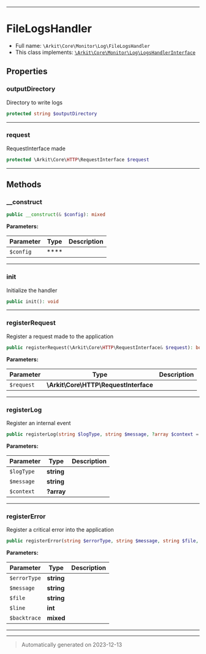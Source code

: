 ***

# FileLogsHandler





* Full name: `\Arkit\Core\Monitor\Log\FileLogsHandler`
* This class implements:
[`\Arkit\Core\Monitor\Log\LogsHandlerInterface`](./LogsHandlerInterface.md)



## Properties


### outputDirectory

Directory to write logs

```php
protected string $outputDirectory
```






***

### request

RequestInterface made

```php
protected \Arkit\Core\HTTP\RequestInterface $request
```






***

## Methods


### __construct



```php
public __construct(& $config): mixed
```








**Parameters:**

| Parameter | Type | Description |
|-----------|------|-------------|
| `$config` | **** |  |





***

### init

Initialize the handler

```php
public init(): void
```












***

### registerRequest

Register a request made to the application

```php
public registerRequest(\Arkit\Core\HTTP\RequestInterface& $request): bool
```








**Parameters:**

| Parameter | Type | Description |
|-----------|------|-------------|
| `$request` | **\Arkit\Core\HTTP\RequestInterface** |  |





***

### registerLog

Register an internal event

```php
public registerLog(string $logType, string $message, ?array $context = null): bool
```








**Parameters:**

| Parameter | Type | Description |
|-----------|------|-------------|
| `$logType` | **string** |  |
| `$message` | **string** |  |
| `$context` | **?array** |  |





***

### registerError

Register a critical error into the application

```php
public registerError(string $errorType, string $message, string $file, int $line, mixed& $backtrace): bool
```








**Parameters:**

| Parameter | Type | Description |
|-----------|------|-------------|
| `$errorType` | **string** |  |
| `$message` | **string** |  |
| `$file` | **string** |  |
| `$line` | **int** |  |
| `$backtrace` | **mixed** |  |





***


***
> Automatically generated on 2023-12-13
